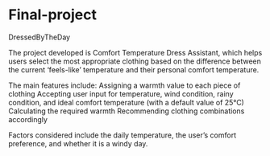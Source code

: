 # Final-project
DressedByTheDay

The project developed is Comfort Temperature Dress Assistant, which helps users select the most appropriate clothing based on the difference between the current ‘feels-like’ temperature and their personal comfort temperature.

The main features include:
Assigning a warmth value to each piece of clothing
Accepting user input for temperature, wind condition, rainy condition, and ideal comfort temperature (with a default value of 25°C)
Calculating the required warmth
Recommending clothing combinations accordingly

Factors considered include the daily temperature, the user’s comfort preference, and whether it is a windy day.
